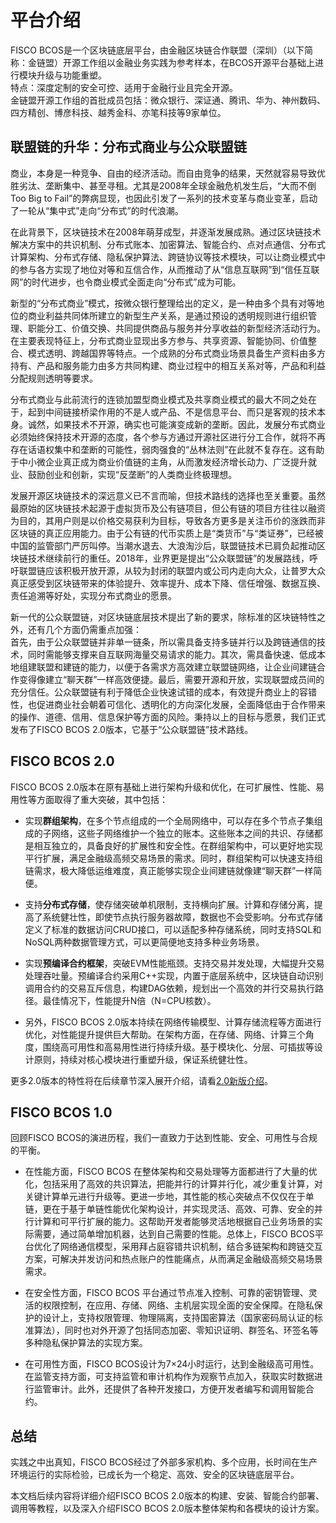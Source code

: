 # 平台介绍

FISCO BCOS是一个区块链底层平台，由金融区块链合作联盟（深圳）（以下简称：金链盟）开源工作组以金融业务实践为参考样本，在BCOS开源平台基础上进行模块升级与功能重塑。  
特点：深度定制的安全可控、适用于金融行业且完全开源。  
金链盟开源工作组的首批成员包括：微众银行、深证通、腾讯、华为、神州数码、四方精创、博彦科技、越秀金科、亦笔科技等9家单位。  

## 联盟链的升华：分布式商业与公众联盟链

商业，本身是一种竞争、自由的经济活动。而自由竞争的结果，天然就容易导致优胜劣汰、垄断集中、甚至寻租。尤其是2008年全球金融危机发生后，“大而不倒Too Big to Fail”的弊病显现，也因此引发了一系列的技术变革与商业变革，启动了一轮从“集中式”走向“分布式”的时代浪潮。

在此背景下，区块链技术在2008年萌芽成型，并逐渐发展成熟。通过区块链技术解决方案中的共识机制、分布式账本、加密算法、智能合约、点对点通信、分布式计算架构、分布式存储、隐私保护算法、跨链协议等技术模块，可以让商业模式中的参与各方实现了地位对等和互信合作，从而推动了从“信息互联网”到“信任互联网”的时代进步，也令商业模式全面走向“分布式”成为可能。

新型的“分布式商业”模式，按微众银行整理给出的定义，是一种由多个具有对等地位的商业利益共同体所建立的新型生产关系，是通过预设的透明规则进行组织管理、职能分工、价值交换、共同提供商品与服务并分享收益的新型经济活动行为。在主要表现特征上，分布式商业显现出多方参与、共享资源、智能协同、价值整合、模式透明、跨越国界等特点。一个成熟的分布式商业场景具备生产资料由多方持有、产品和服务能力由多方共同构建、商业过程中的相互关系对等，产品和利益分配规则透明等要求。

分布式商业与此前流行的连锁加盟型商业模式及共享商业模式的最大不同之处在于，起到中间链接桥梁作用的不是人或产品、不是信息平台、而只是客观的技术本身。诚然，如果技术不开源，确实也可能演变成新的垄断。因此，发展分布式商业必须始终保持技术开源的态度，各个参与方通过开源社区进行分工合作，就将不再存在话语权集中和垄断的可能性，弱肉强食的“丛林法则”在此就不复存在。这有助于中小微企业真正成为商业价值链的主角，从而激发经济增长动力、广泛提升就业、鼓励创业和创新，实现“反垄断”的人类商业终极理想。

发展开源区块链技术的深远意义已不言而喻，但技术路线的选择也至关重要。虽然最原始的区块链技术起源于虚拟货币及公有链项目，但公有链的项目方往往以融资为目的，其用户则是以价格交易获利为目标，导致各方更多是关注币价的涨跌而非区块链的真正应用能力。由于公有链的代币实质上是“类货币”与“类证券”，已经被中国的监管部门严厉叫停。当潮水退去、大浪淘沙后，联盟链技术已肩负起推动区块链技术继续前行的重任。2018年，业界更是提出“公众联盟链”的发展路线，呼吁联盟链应该积极开放开源，从较为封闭的联盟内或公司内走向大众，让普罗大众真正感受到区块链带来的体验提升、效率提升、成本下降、信任增强、数据互换、责任追溯等好处，实现分布式商业的愿景。

新一代的公众联盟链，对区块链底层技术提出了新的要求，除标准的区块链特性之外，还有几个方面仍需重点加强：  
首先，由于公众联盟链并非单一链条，所以需具备支持多链并行以及跨链通信的技术，同时需能够支撑来自互联网海量交易请求的能力。其次，需具备快速、低成本地组建联盟和建链的能力，以便于各需求方高效建立联盟链网络，让企业间建链合作变得像建立“聊天群”一样高效便捷。最后，需要开源和开放，实现联盟成员间的充分信任。公众联盟链有利于降低企业快速试错的成本，有效提升商业上的容错性，也促进商业社会朝着可信化、透明化的方向深化发展，全面降低由于合作带来的操作、道德、信用、信息保护等方面的风险。秉持以上的目标与愿景，我们正式发布了FISCO BCOS 2.0版本，它基于“公众联盟链”技术路线。

## FISCO BCOS 2.0
FISCO BCOS 2.0版本在原有基础上进行架构升级和优化，在可扩展性、性能、易用性等方面取得了重大突破，其中包括：

- 实现**群组架构**，在多个节点组成的一个全局网络中，可以存在多个节点子集组成的子网络，这些子网络维护一个独立的账本。这些账本之间的共识、存储都是相互独立的，具备良好的扩展性和安全性。在群组架构中，可以更好地实现平行扩展，满足金融级高频交易场景的需求。同时，群组架构可以快速支持组链需求，极大降低运维难度，真正能够实现企业间建链就像建“聊天群”一样简便。

- 支持**分布式存储**，使存储突破单机限制，支持横向扩展。计算和存储分离，提高了系统健壮性，即使节点执行服务器故障，数据也不会受影响。分布式存储定义了标准的数据访问CRUD接口，可以适配多种存储系统，同时支持SQL和NoSQL两种数据管理方式，可以更简便地支持多种业务场景。

- 实现**预编译合约框架**，突破EVM性能瓶颈。支持交易并发处理，大幅提升交易处理吞吐量。预编译合约采用C++实现，内置于底层系统中，区块链自动识别调用合约的交易互斥信息，构建DAG依赖，规划出一个高效的并行交易执行路径。最佳情况下，性能提升N倍（N=CPU核数）。

- 另外，FISCO BCOS 2.0版本持续在网络传输模型、计算存储流程等方面进行优化，对性能提升提供巨大帮助。在架构方面，在存储、网络、计算三个角度，围绕高可用性和高易用性进行持续升级。基于模块化、分层、可插拔等设计原则，持续对核心模块进行重塑升级，保证系统健壮性。

更多2.0版本的特性将在后续章节深入展开介绍，请看[2.0新版介绍](./what_is_new.md)。

## FISCO BCOS 1.0
回顾FISCO BCOS的演进历程，我们一直致力于达到性能、安全、可用性与合规的平衡。

- 在性能方面，FISCO BCOS 在整体架构和交易处理等方面都进行了大量的优化，包括采用了高效的共识算法，把能并行的计算并行化，减少重复计算，对关键计算单元进行升级等。更进一步地，其性能的核心突破点不仅仅在于单链，更在于基于单链性能优化架构设计，并实现灵活、高效、可靠、安全的并行计算和可平行扩展的能力。这帮助开发者能够灵活地根据自己业务场景的实际需要，通过简单增加机器，达到自己需要的性能。总体上，FISCO BCOS平台优化了网络通信模型，采用拜占庭容错共识机制，结合多链架构和跨链交互方案，可解决并发访问和热点账户的性能痛点，从而满足金融级高频交易场景需求。

- 在安全性方面，FISCO BCOS 平台通过节点准入控制、可靠的密钥管理、灵活的权限控制，在应用、存储、网络、主机层实现全面的安全保障。在隐私保护的设计上，支持权限管理、物理隔离，支持国密算法（国家密码局认证的标准算法），同时也对外开源了包括同态加密、零知识证明、群签名、环签名等多种隐私保护算法的实现方案。

- 在可用性方面，FISCO BCOS设计为7×24小时运行，达到金融级高可用性。在监管支持方面，可支持监管和审计机构作为观察节点加入，获取实时数据进行监管审计。此外，还提供了各种开发接口，方便开发者编写和调用智能合约。

## 总结

实践之中出真知，FISCO BCOS经过了外部多家机构、多个应用，长时间在生产环境运行的实际检验，已成长为一个稳定、高效、安全的区块链底层平台。

本文档后续内容将详细介绍FISCO BCOS 2.0版本的构建、安装、智能合约部署、调用等教程，以及深入介绍FISCO BCOS 2.0版本整体架构和各模块的设计方案。

